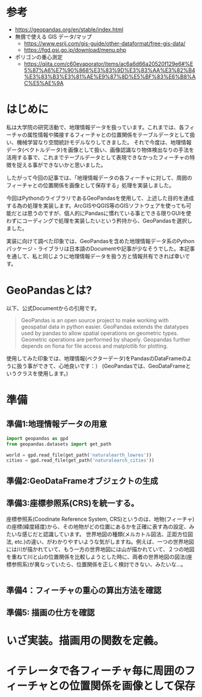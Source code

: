 # 参考

- https://geopandas.org/en/stable/index.html
- 無償で使える GIS データ/マップ
  - https://www.esrij.com/gis-guide/other-dataformat/free-gis-data/
  - https://fgd.gsi.go.jp/download/menu.php
- ポリゴンの重心測定
  - https://qiita.com/c60evaporator/items/ac6a6d66a20520f129e6#%E5%87%A6%E7%90%868%E3%83%9D%E3%83%AA%E3%82%B4%E3%83%B3%E3%81%AE%E9%87%8D%E5%BF%83%E6%B8%AC%E5%AE%9A
# はじめに

私は大学院の研究活動で、地理情報データを扱っています。これまでは、各フィーチャの属性情報や隣接するフィーチャとの位置関係をテーブルデータとして扱い、機械学習なり空間統計モデルなりしてきました。
それで今度は、地理情報データ(ベクトルデータ)を画像として扱い、画像認識なり物体検出なりの手法を活用する事で、これまでテーブルデータとして表現できなかったフィーチャの特徴を捉える事ができないかと思いました。

したがって今回の記事では、「地理情報データの各フィーチャに対して、周囲のフィーチャとの位置関係を画像として保存する」処理を実装しました。

今回はPythonのライブラリであるGeoPandasを使用して、上述した目的を達成する為の処理を実装します。ArcGISやQGIS等のGISソフトウェアを使っても可能だとは思うのですが、個人的にPandasに慣れている事とできる限りGUIを使わずにコーディングで処理を実装したいという矜持から、GeoPandasを選択しました。

実装に向けて調べた印象では、GeoPandasを含めた地理情報データ系のPythonパッケージ・ライブラリは日本語のDocumentや記事が少なそうでした。本記事を通して、私と同じように地理情報データを扱う方と情報共有できれば幸いです。

# GeoPandasとは?

以下、公式Documentからの引用です。

> GeoPandas is an open source project to make working with geospatial data in python easier. GeoPandas extends the datatypes used by pandas to allow spatial operations on geometric types. Geometric operations are performed by shapely. Geopandas further depends on fiona for file access and matplotlib for plotting.

使用してみた印象では、地理情報(ベクターデータ)をPandasのDataFrameのように扱う事ができて、心地良いです：）
(GeoPandasでは、GeoDataFrameというクラスを使用します。)

# 準備

## 準備1:地理情報データの用意

```python
import geopandas as gpd
from geopandas.datasets import get_path

world = gpd.read_file(get_path('naturalearth_lowres'))
cities = gpd.read_file(get_path('naturalearch_cities'))
```

## 準備2:GeoDataFrameオブジェクトの生成

## 準備3:座標参照系(CRS)を統一する。

座標参照系(Coodinate Reference System, CRS)というのは、地物(フィーチャ)の座標(緯度経度)から、その地物がどの位置にあるかを正確に表す為の設定、みたいな感じだと認識しています。
世界地図の種類(メルカトル図法、正距方位図法, etc.)の違い、がわかりやすいような気がしますね。例えば、一つの世界地図には川が描かれていて、もう一方の世界地図には山が描かれていて、２つの地図を重ねて川と山の位置関係を比較しようとした時に、両者の世界地図の図法(座標参照系)が異なっていたら、位置関係を正しく検討できない、みたいな...。

```

```
## 準備4：フィーチャの重心の算出方法を確認

## 準備5: 描画の仕方を確認

# いざ実装。描画用の関数を定義。

# イテレータで各フィーチャ毎に周囲のフィーチャとの位置関係を画像として保存
